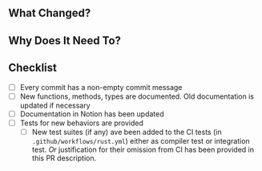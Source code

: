 ## What Changed?

<!-- 
A summary of what you are proposing to change.
-->

## Why Does It Need To?

<!-- 
Describe the concern this change addresses. 

Reference any issues that are related and use closing words such as "fixes" or
"closes" if those issues would be fully addressed by this PR. 

You can find out more about closing words here:
https://docs.github.com/en/get-started/writing-on-github/working-with-advanced-formatting/using-keywords-in-issues-and-pull-requests

Try to make your PR about one single concern or issue, unless they are mutually dependent.
-->

## Checklist

- [ ] Every commit has a non-empty commit message
- [ ] New functions, methods, types are documented. Old documentation is updated
  if necessary
- [ ] Documentation in Notion has been updated
- [ ] Tests for new behaviors are provided
  - [ ] New test suites (if any) ave been added to the CI tests (in
    `.github/workflows/rust.yml`) either as compiler test or integration test.
    *Or* justification for their omission from CI has been provided in this PR
    description.